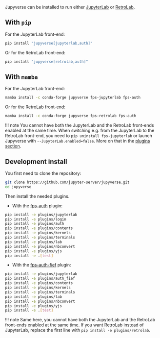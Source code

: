Jupyverse can be installed to run either [JupyterLab](https://jupyterlab.readthedocs.io) or [RetroLab](https://github.com/jupyterlab/retrolab).

## With `pip`

For the JupyterLab front-end:
```bash
pip install "jupyverse[jupyterlab,auth]"
```
Or for the RetroLab front-end:
```bash
pip install "jupyverse[retrolab,auth]"
```

## With `mamba`

For the JupyterLab front-end:
```bash
mamba install -c conda-forge jupyverse fps-jupyterlab fps-auth
```
Or for the RetroLab front-end:
```bash
mamba install -c conda-forge jupyverse fps-retrolab fps-auth
```

!!! note
    You cannot have both the JupyterLab and the RetroLab front-ends enabled at the same time.
    When switching e.g. from the JupyterLab to the RetroLab front-end, you need to
    `pip uninstall fps-jupyterlab` or launch Jupyverse with `--JupyterLab.enabled=false`.
    More on that in the [plugins section](../plugins/jupyterlab).

## Development install

You first need to clone the repository:
```bash
git clone https://github.com/jupyter-server/jupyverse.git
cd jupyverse
```

Then install the needed plugins.

- With the [fps-auth](../plugins/auth/#fps-auth) plugin:
```bash
pip install -e plugins/jupyterlab
pip install -e plugins/login
pip install -e plugins/auth
pip install -e plugins/contents
pip install -e plugins/kernels
pip install -e plugins/terminals
pip install -e plugins/lab
pip install -e plugins/nbconvert
pip install -e plugins/yjs
pip install -e .[test]
```
- With the [fps-auth-fief](../plugins/auth/#fps-auth-fief) plugin:
```bash
pip install -e plugins/jupyterlab
pip install -e plugins/auth_fief
pip install -e plugins/contents
pip install -e plugins/kernels
pip install -e plugins/terminals
pip install -e plugins/lab
pip install -e plugins/nbconvert
pip install -e plugins/yjs
pip install -e .[test]
```

!!! note
    Same here, you cannot have both the JupyterLab and the RetroLab front-ends enabled at the same time.
    If you want RetroLab instead of JupyterLab, replace the first line with `pip install -e plugins/retrolab`.
